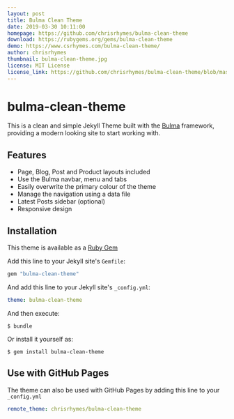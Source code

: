 ```yaml
---
layout: post
title: Bulma Clean Theme
date: 2019-03-30 10:11:00
homepage: https://github.com/chrisrhymes/bulma-clean-theme
download: https://rubygems.org/gems/bulma-clean-theme
demo: https://www.csrhymes.com/bulma-clean-theme/
author: chrisrhymes
thumbnail: bulma-clean-theme.jpg
license: MIT License
license_link: https://github.com/chrisrhymes/bulma-clean-theme/blob/master/LICENSE.txt
---
```


# bulma-clean-theme

This is a clean and simple Jekyll Theme built with the [Bulma](https://bulma.io/) framework, providing a modern looking site to start working with. 

## Features

* Page, Blog, Post and Product layouts included
* Use the Bulma navbar, menu and tabs
* Easily overwrite the primary colour of the theme
* Manage the navigation using a data file
* Latest Posts sidebar (optional)
* Responsive design

## Installation

This theme is available as a [Ruby Gem](https://rubygems.org/gems/bulma-clean-theme)

Add this line to your Jekyll site's `Gemfile`:

```ruby
gem "bulma-clean-theme"
```

And add this line to your Jekyll site's `_config.yml`:

```yaml
theme: bulma-clean-theme
```

And then execute:

    $ bundle

Or install it yourself as:

    $ gem install bulma-clean-theme

## Use with GitHub Pages

The theme can also be used with GitHub Pages by adding this line to your `_config.yml`

```yaml
remote_theme: chrisrhymes/bulma-clean-theme
```
